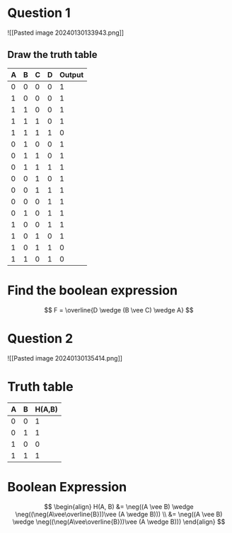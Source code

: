 # Question 1
![[Pasted image 20240130133943.png]]
## Draw the truth table
| A | B | C | D | Output |
| ---- | ---- | ---- | ---- | ---- |
| 0 | 0 | 0 | 0 | 1 |
| 1 | 0 | 0 | 0 | 1 |
| 1 | 1 | 0 | 0 | 1 |
| 1 | 1 | 1 | 0 | 1 |
| 1 | 1 | 1 | 1 | 0 |
| 0 | 1 | 0 | 0 | 1 |
| 0 | 1 | 1 | 0 | 1 |
| 0 | 1 | 1 | 1 | 1 |
| 0 | 0 | 1 | 0 | 1 |
| 0 | 0 | 1 | 1 | 1 |
| 0 | 0 | 0 | 1 | 1 |
| 0 | 1 | 0 | 1 | 1 |
| 1 | 0 | 0 | 1 | 1 |
| 1 | 0 | 1 | 0 | 1 |
| 1 | 0 | 1 | 1 | 0 |
| 1 | 1 | 0 | 1 | 0 |
# Find the boolean expression
$$
F = \overline{D \wedge (B \vee C) \wedge A}
$$
# Question 2
![[Pasted image 20240130135414.png]]
# Truth table
| A | B | H(A,B) |
| ---- | ---- | ---- |
| 0 | 0 | 1 |
| 0 | 1 | 1 |
| 1 | 0 | 0 |
| 1 | 1 | 1 |
# Boolean Expression
$$
\begin{align}
H(A, B) &= \neg((A \vee B) \wedge \neg((\neg(A\vee\overline{B}))\vee (A \wedge B))) \\
&= \neg((A \vee B) \wedge \neg((\neg(A\vee\overline{B}))\vee (A \wedge B)))
\end{align}
$$
